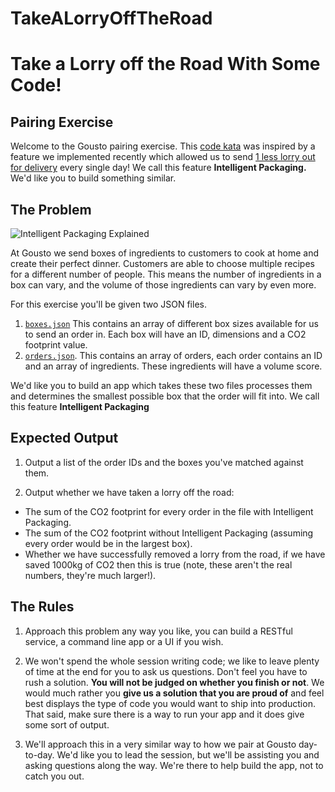 # TakeALorryOffTheRoad
# Take a Lorry off the Road With Some Code!
## Pairing Exercise

Welcome to the Gousto pairing exercise. This [code kata](http://codekata.com/) was inspired by a feature we implemented recently which allowed us to send [1 less lorry out for delivery](https://medium.com/gousto-engineering-techbrunch/taking-a-lorry-off-the-road-with-some-code-a988f70b37c1) every single day! We call this feature **Intelligent Packaging.** We'd like you to build something similar.

## The Problem

![Intelligent Packaging Explained](https://i.imgur.com/8iPoykn.png)

At Gousto we send boxes of ingredients to customers to cook at home and create their perfect dinner. Customers are able to choose multiple recipes for a different number of people. This means the number of ingredients in a box can vary, and the volume of those ingredients can vary by even more.


For this exercise you'll be given two JSON files. 

1) [`boxes.json`](https://github.com/Gousto/take-a-lorry-off-the-road/blob/master/boxes.json)
This contains an array of different box sizes available for us to send an order in. Each box will have an ID, dimensions and a CO2 footprint value.
2) [`orders.json`](https://github.com/Gousto/take-a-lorry-off-the-road/blob/master/orders.json). 
This contains an array of orders, each order contains an ID and an array of ingredients. These ingredients will have a volume score.

We'd like you to build an app which takes these two files processes them and determines the smallest possible box that the order will fit into. We call this feature **Intelligent Packaging**

## Expected Output

1) Output a list of the order IDs and the boxes you've matched against them.

2) Output whether we have taken a lorry off the road:
- The sum of the CO2 footprint for every order in the file with Intelligent Packaging.
- The sum of the CO2 footprint without Intelligent Packaging (assuming every order would be in the largest box).
- Whether we have successfully removed a lorry from the road, if we have saved 1000kg of CO2 then this is true (note, these aren't the real numbers, they're much larger!).


## The Rules
1) Approach this problem any way you like, you can build a RESTful service, a command line app or a UI if you wish.

2) We won't spend the whole session writing code; we like to leave plenty of time at the end for you to ask us questions. Don't feel you have to rush a solution. **You will not be judged on whether you finish or not**. We would much rather you **give us a solution that you are proud of** and feel best displays the type of code you would want to ship into production. That said, make sure there is a way to run your app and it does give some sort of output.

3) We'll approach this in a very similar way to how we pair at Gousto day-to-day. We'd like you to lead the session, but we'll be assisting you and asking questions along the way. We're there to help build the app, not to catch you out.
